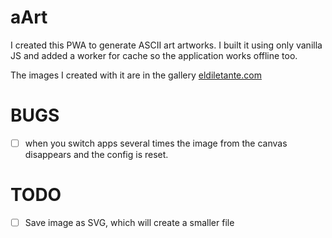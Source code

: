 # aArt

I created this PWA to generate ASCII art artworks. I built it using only vanilla JS and added a worker for cache so the application works offline too.

The images I created with it are in the gallery [eldiletante.com](https://www.eldiletante.com)

# BUGS

- [ ] when you switch apps several times the image from the canvas disappears and the config is reset. 

# TODO

- [ ] Save image as SVG, which will create a smaller file 
